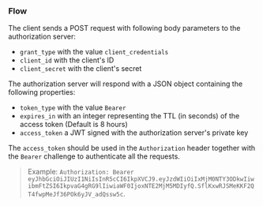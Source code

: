 <!-- Grants documentation taken from: https://oauth2.thephpleague.com/ -->

### Flow

The client sends a POST request with following body parameters to the authorization server:

* `grant_type` with the value `client_credentials`
* `client_id` with the client's ID
* `client_secret` with the client's secret

The authorization server will respond with a JSON object containing the following properties:

* `token_type` with the value `Bearer`
* `expires_in` with an integer representing the TTL (in seconds) of the access token (Default is 8 hours)
* `access_token` a JWT signed with the authorization server's private key

The `access_token` should be used in the `Authorization` header together with the `Bearer` challenge to authenticate all the requests.

> Example: `Authorization: Bearer eyJhbGciOiJIUzI1NiIsInR5cCI6IkpXVCJ9.eyJzdWIiOiIxMjM0NTY3ODkwIiwibmFtZSI6IkpvaG4gRG9lIiwiaWF0IjoxNTE2MjM5MDIyfQ.SflKxwRJSMeKKF2QT4fwpMeJf36POk6yJV_adQssw5c`.
